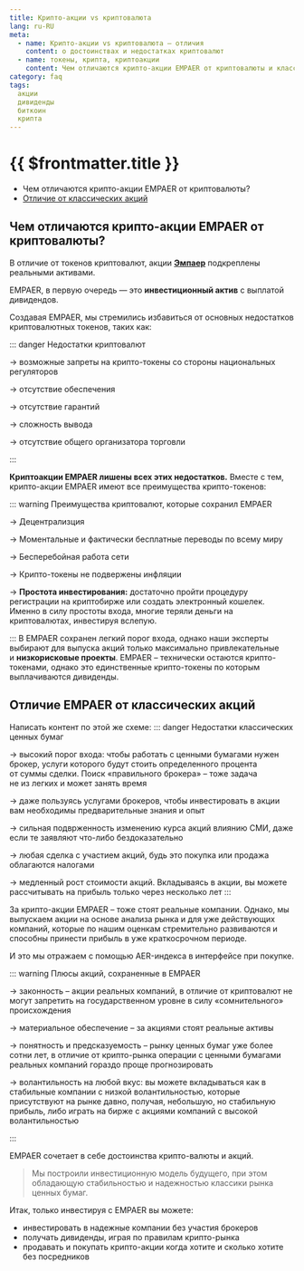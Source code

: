 ```yaml
---
title: Крипто-акции vs криптовалюта 
lang: ru-RU
meta:
  - name: Крипто-акции vs криптовалюта – отличия
    content: о достоинствах и недостатках криптовалют
  - name: токены, крипта, криптоакции
    content: Чем отличаются крипто-акции EMPAER от криптовалюты и классических акций?
category: faq
tags: 
  акции 
  дивиденды
  биткоин 
  крипта
---
```



# {{ $frontmatter.title }} 


* Чем отличаются крипто-акции EMPAER от криптовалюты?
* [Отличие от классических акций](#%D0%BE%D1%82%D0%BB%D0%B8%D1%87%D0%B8%D0%B5-empaer-%D0%BE%D1%82-%D0%BA%D0%BB%D0%B0%D1%81%D1%81%D0%B8%D1%87%D0%B5%D1%81%D0%BA%D0%B8%D1%85-%D0%B0%D0%BA%D1%86%D0%B8%D0%B8)


   
## Чем отличаются крипто-акции EMPAER от криптовалюты? <Badge text="вопрос-ответ" type="warning"/> 

 В отличие от токенов криптовалют, акции **[Эмпаер](https://empaer.capital)** подкреплены реальными активами.

EMPAER, в первую очередь — это **инвестиционный актив** с выплатой дивидендов. 

Создавая EMPAER, мы стремились избавиться от&#160;основных недостатков криптовалютных токенов, таких как:

::: danger Недостатки криптовалют

 &#8594;  возможные запреты на крипто-токены со&#160;стороны национальных регуляторов
 
  &#8594;  отсутствие обеспечения
  
  &#8594;  отсутствие гарантий
  
  &#8594;  cложность вывода
  
  &#8594;  отсутствие общего организатора торговли
  
:::

**Криптоакции EMPAER лишены всех этих недостатков.** Вместе с тем, крипто-акции EMPAER имеют все преимущества крипто-токенов:

::: warning Преимущества криптовалют, которые сохранил EMPAER

 &#8594;  Децентрализция
 
  &#8594;  Моментальные и фактически бесплатные переводы по всему миру
  
  &#8594;  Бесперебойная работа сети 

  &#8594;  Крипто-токены не подвержены инфляции

  &#8594; **Простота инвестирования:** достаточно пройти процедуру регистрации на криптобирже или создать электронный кошелек. Именно в силу простоты входа, многие теряли деньги на криптовалютах, инвестируя вслепую. 

:::
В EMPAER сохранен легкий порог входа, однако наши&#160;эксперты выбирают для выпуска акций только максимально привлекательные и&#160;**низкорисковые проекты**. EMPAER – технически остаются крипто-токенами, однако это единственные крипто-токены по которым выплачиваются дивиденды.

## Отличие EMPAER от классических акций <Badge text="вопрос-ответ" type="warning"/> 

Написать контент по&#160;этой&#160;же схеме: 
::: danger Недостатки классических ценных бумаг

 &#8594;  высокий порог входа: чтобы работать с&#160;ценными бумагами нужен брокер, услуги которого будут стоить определенного процента от&#160;суммы сделки. Поиск «правильного брокера» – тоже задача не&#160;из&#160;легких и&#160;может занять время
 
 &#8594;   даже пользуясь услугами брокеров, чтобы инвестировать в акции вам необходимы предварительные знания и опыт 
 
  &#8594;   сильная подврженность изменению курса акций влиянию СМИ, даже если&#160;те заявляют что-либо бездоказательно
  
  &#8594;  любая сделка с участием акций, будь это покупка или продажа облагаются налогами

  &#8594; медленный рост стоимости акций. Вкладываясь в акции, вы можете рассчитывать на прибыль только через несколько лет
:::

За крипто-акции EMPAER – тоже стоят реальные компании. Однако, мы выпускаем акции на основе анализа рынка и для уже действующих компаний, которые по нашим оценкам стремительно развиваются и способны принести прибыль в уже краткосрочном периоде. 

И это мы отражаем с помощью AER-индекса в интерфейсе при покупке.


::: warning Плюсы акций, сохраненные в EMPAER

 &#8594;  законность – акции реальных компаний, в отличие от криптовалют не могут запретить на государственном уровне в силу  «сомнительного» происхождения
 
  &#8594;  материальное обеспечение – за акциями стоят реальные активы
  
  &#8594;  понятность и предсказуемость – рынку ценных бумаг уже более сотни лет, в отличие от крипто-рынка операции с ценными бумагами реальных компаний гораздо проще прогнозировать

  &#8594;  волантильность на любой вкус: вы можете вкладываться как в стабильные компании с низкой волантильностью, которые присутствуют на рынке давно, получая, небольшую, но стабильную прибыль, либо играть на бирже с акциями компаний с высокой волантильностью

:::

EMPAER сочетает в себе достоинства крипто-валюты и акций. 

> Мы построили инвестиционную модель будущего, при этом обладающую стабильностью и надежностью классики рынка ценных бумаг. 


Итак, только инвестируя с EMPAER вы можете:

* инвестировать в надежные компании без участия брокеров
* получать дивиденды, играя по правилам крипто-рынка
* продавать и покупать крипто-акции когда хотите и сколько хотите без посредников